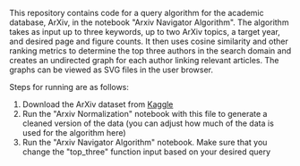 This repository contains code for a query algorithm for the academic database, ArXiv, in the notebook "Arxiv Navigator Algorithm". The algorithm takes as input up to three keywords, up to two ArXiv topics, a target year, and desired page and figure counts. It then uses cosine similarity and other ranking metrics to determine the top three authors in the search domain and creates an undirected graph for each author linking relevant articles. The graphs can be viewed as SVG files in the user browser.

Steps for running are as follows:

1. Download the ArXiv dataset from [Kaggle](https://www.kaggle.com/datasets/Cornell-University/arxiv)
2. Run the  "Arxiv Normalization" notebook with this file to generate a cleaned version of the data (you can adjust how much of the data is used for the algorithm here)
3. Run the "Arxiv Navigator Algorithm" notebook. Make sure that you change the "top_three" function input based on your desired query
